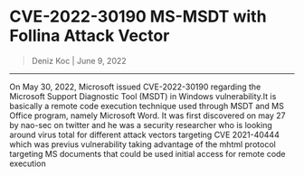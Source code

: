 # CVE-2022-30190 MS-MSDT with Follina Attack Vector 

> Deniz Koc | June 9, 2022

--------------


On May 30, 2022, Microsoft issued CVE-2022-30190 regarding the Microsoft Support Diagnostic Tool (MSDT) in Windows vulnerability.It is basically a remote code execution technique used through MSDT and MS Office program, namely Microsoft Word. It was first discovered on may 27 by nao-sec on twitter and he was a security researcher who is looking around virus total for different attack vectors targeting CVE 2021-40444 which was previus vulnerability taking advantage of the mhtml protocol targeting MS documents that could be used initial access for remote code execution




